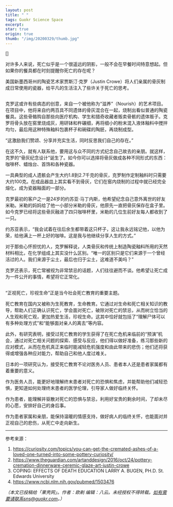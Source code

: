 ```yaml
---
layout: post
title: " "
tags: Guokr Science Space
excerpt:  
star: true
origin: true
thumb: "/img/20200329/thumb.jpg"
---
```


[]

对许多人来说，死亡似乎是一个很遥远的阴影，一般不会在早餐时间特意想起。但如果你的餐具都在时刻提醒你死亡的存在呢？

美国新墨西哥州的陶瓷艺术家贾斯汀·克罗（Justin Crowe）将人们亲属的骨灰制成日常使用的瓷器，给平凡的生活注入了些许关于死亡的思考。

## 

克罗这或许有些病态的创意，来自一个被他称为“滋养”（Nourish）的艺术项目。在项目中，他将来自约两百具不同遗体的骨灰混合在一起，烧制出看似普通的陶瓷餐具。这些骨骼购自那些向医疗机构、学生和猎奇收藏者贩卖骨骸的遗体贩子。克罗将骨头放在窑里烧成灰，用研钵和杵碾细，再将细小的粉末混入液体釉料中搅拌均匀，最后用这种特殊釉料包裹杯子和碗碟的陶胚，再烧制成型。

“这激励我们赞颂、分享并充实生活，同时反思我们自己的存在。”

在这不久，就有人联系他，要用这与众不同的方式纪念自己故去的亲朋。就这样，克罗的“骨灰纪念设计”诞生了。如今你可以选择将骨灰做成各种不同形式的东西：咖啡杯、蜡烛台、首饰和各种瓷器。

一具典型的成人遗骸会产生大约1.8到2.7千克的骨灰，克罗制作定制釉料时只需要大约100克。在成品器皿上其实看不到骨灰，它们在窑内烧制的过程中就已经完全熔化，成为瓷器釉面的一部分。

克罗最初的客户之一是24岁的约苏亚·马丁内斯，他希望纪念自己意外离世的好友米勒。米勒的妈妈给了他一小部分米勒的骨灰，他原先一直把骨灰保存在盒子里。如今克罗已经将这些骨灰融进了四只咖啡杯里，米勒的几位生前好友每人都收到了一只。

约苏亚表示，“我会试着在往后余生都带着这只杯子，这让我永远铭记他，以他为荣，给他满上一杯上好的咖啡。这是我与他继续分享人生的方式。”

对于那些心怀担忧的人，克罗解释说，人类骨灰和传统上制造陶瓷釉料所用的天然材料相比，在化学组成上其实没什么区别。“唯一的区别只是它们来源于一个曾经活过的人。我们来源于尘土，最后也归于尘土，这难道不美吗？”

克罗还表示，死亡常被视为非常禁忌的话题，人们往往避而不谈。他希望让死亡成为一件公开的事情，希望将它正常化。

## 

“正视死亡，珍视生命”正是当今社会死亡教育的重要主题。

死亡教育在国内又被称为生死教育，生命教育。它通过对生命和死亡相关知识的教导，帮助人们正确认识死亡，学会面对死亡，破除对死亡的禁忌，从而树立恰当的人生观和死亡观，更加热爱生活，珍视生命。这其中恰好就包括了“理解尸体可以有多种处理方式”和“能够面对亲人的离去”等内容。

此外，有研究表明，接受过死亡教育的学生获得了在死亡危机来临前的“预演”机会，通过对死亡相关问题的探索、感受与反应，他们得以做好准备，练习那些新的应对模式，从而在危机真正来临时能减轻危机强度和由此带来的悲伤；他们还将获得或增强各种应对能力，帮助自己和他人度过难关。

日本的一项研究认为，接受死亡教育不论对医务人员、患者本人还是患者家属都有着重要的意义。

作为医务人员，能更好地理解终末患者对死亡的恐惧和焦虑，并能帮助他们减轻恐惧，更知道如何处理终末患者的医学伦理，引导家人做好临终关怀。

作为患者，能理解并驱散对死亡的恐惧与禁忌，利用好宝贵的剩余时间，了却未尽的心愿，安排好自己的身后事。

作为患者家属和亲朋，能保持温暖的情感支持，做好病人的临终关怀，也能面对并正视自己的悲伤，从死亡中走向新生。

---

参考来源：

1. https://curiosity.com/topics/you-can-get-the-cremated-ashes-of-a-loved-one-turned-into-some-pottery-curiosity/
2. https://www.theguardian.com/artanddesign/2016/oct/24/pottery-cremation-dinnerware-ceremic-glaze-art-justin-crowe
3. COPING: EFFECTS OF DEATH EDUCATION LARRY A. BUGEN, PH.D. St. Edwards University
4. https://www.ncbi.nlm.nih.gov/pubmed/1503476

_（本文已投稿给「果壳网」。作者：欧剃 编辑：八云。未经授权不得转载。如有需要请联系sns@guokr.com。）_